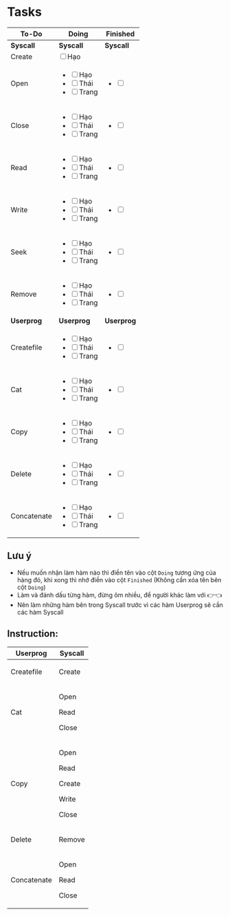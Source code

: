 # Tasks

To-Do   |Doing  |Finished
--      |--     |--      
**Syscall**|**Syscall**|**Syscall**
Create|<input type="checkbox">Hạo
Open|<ul><li><input type="checkbox">Hạo</li><li><input type="checkbox">Thái</li><li><input type="checkbox">Trang</li></ul>|<ul><li><input type="checkbox"></li></ul>
Close|<ul><li><input type="checkbox">Hạo</li><li><input type="checkbox">Thái</li><li><input type="checkbox">Trang</li></ul>|<ul><li><input type="checkbox"></li></ul>
Read|<ul><li><input type="checkbox">Hạo</li><li><input type="checkbox">Thái</li><li><input type="checkbox">Trang</li></ul>|<ul><li><input type="checkbox"></li></ul>
Write|<ul><li><input type="checkbox">Hạo</li><li><input type="checkbox">Thái</li><li><input type="checkbox">Trang</li></ul>|<ul><li><input type="checkbox"></li></ul>
Seek|<ul><li><input type="checkbox">Hạo</li><li><input type="checkbox">Thái</li><li><input type="checkbox">Trang</li></ul>|<ul><li><input type="checkbox"></li></ul>
Remove|<ul><li><input type="checkbox">Hạo</li><li><input type="checkbox">Thái</li><li><input type="checkbox">Trang</li></ul>|<ul><li><input type="checkbox"></li></ul>
**Userprog**|**Userprog**|**Userprog**
Createfile|<ul><li><input type="checkbox">Hạo</li><li><input type="checkbox">Thái</li><li><input type="checkbox">Trang</li></ul>|<ul><li><input type="checkbox"></li></ul>
Cat|<ul><li><input type="checkbox">Hạo</li><li><input type="checkbox">Thái</li><li><input type="checkbox">Trang</li></ul>|<ul><li><input type="checkbox"></li></ul>
Copy|<ul><li><input type="checkbox">Hạo</li><li><input type="checkbox">Thái</li><li><input type="checkbox">Trang</li></ul>|<ul><li><input type="checkbox"></li></ul>
Delete|<ul><li><input type="checkbox">Hạo</li><li><input type="checkbox">Thái</li><li><input type="checkbox">Trang</li></ul>|<ul><li><input type="checkbox"></li></ul>
Concatenate|<ul><li><input type="checkbox">Hạo</li><li><input type="checkbox">Thái</li><li><input type="checkbox">Trang</li></ul>|<ul><li><input type="checkbox"></li></ul>

## Lưu ý

- Nếu muốn nhận làm hàm nào thì điền tên vào cột `Doing` tương ứng của hàng đó, khi xong thì nhớ điền vào cột `Finished` (Không cần xóa tên bên cột `Doing`)
- Làm và đánh dấu từng hàm, đừng ôm nhiều, để người khác làm với 👉👈
- Nên làm những hàm bên trong Syscall trước vì các hàm Userprog sẽ cần các hàm Syscall

## Instruction:

Userprog|Syscall
--|--
Createfile|<p>Create</p>
Cat|<p>Open</p><p>Read</p><p>Close</p>
Copy|<p>Open</p><p>Read</p><p>Create</p><p>Write</p><p>Close</p>
Delete|<p>Remove</p>
Concatenate|<p>Open</p><p>Read</p><p>Close</p>